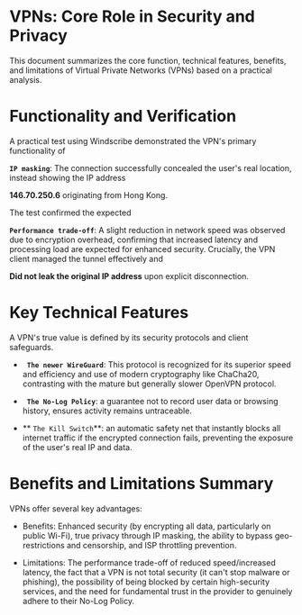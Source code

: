 #  VPNs: Core Role in Security and Privacy
This document summarizes the core function, technical features, benefits, and limitations of Virtual Private Networks (VPNs) based on a practical analysis.


#  Functionality and Verification

A practical test using Windscribe demonstrated the VPN's primary functionality of 

**`IP masking`**: The connection successfully concealed the user's real location, instead showing the IP address 

**146.70.250.6** originating from Hong Kong.

The test confirmed the expected 

**`Performance trade-off`**: A slight reduction in network speed was observed due to encryption overhead, confirming that increased latency and processing load are expected for enhanced security. Crucially, the VPN client managed the tunnel effectively and 

**Did not leak the original IP address** upon explicit disconnection.

# Key Technical Features

A VPN's true value is defined by its security protocols and client safeguards.

* **` The newer WireGuard`**: This protocol is recognized for its superior speed and efficiency and use of modern cryptography like ChaCha20, contrasting with the mature but generally slower OpenVPN protocol.

* **` The No-Log Policy`**: a guarantee not to record user data or browsing history, ensures activity remains untraceable.

* ** `The Kill Switch`**: an automatic safety net that instantly blocks all internet traffic if the encrypted connection fails, preventing the exposure of the user's real IP and data.

#  Benefits and Limitations Summary

VPNs offer several key advantages:

* Benefits: Enhanced security (by encrypting all data, particularly on public Wi-Fi), true privacy through IP masking, the ability to bypass geo-restrictions and censorship, and ISP throttling prevention.

* Limitations: The performance trade-off of reduced speed/increased latency, the fact that a VPN is not total security (it can't stop malware or phishing), the possibility of being blocked by certain high-security services, and the need for fundamental trust in the provider to genuinely adhere to their No-Log Policy.
